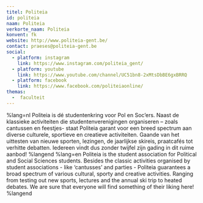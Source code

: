 ```yaml
---
titel: Politeia
id: politeia
naam: Politeia
verkorte_naam: Politeia
konvent: fk
website: http://www.politeia-gent.be/
contact: praeses@politeia-gent.be
social:
  - platform: instagram
    link: https://www.instagram.com/politeia_gent/
  - platform: youtube
    link: https://www.youtube.com/channel/UC51bn8-2xMtsDbBE6gxBRRQ
  - platform: facebook
    link: https://www.facebook.com/politeiaonline/
themas:
  -  faculteit
---
```

%lang=nl Politeia is dé studentenkring voor Pol en Soc’ers. Naast de klassieke activiteiten die studentenverenigingen organiseren – zoals cantussen en feestjes- staat Politeia garant voor een breed spectrum aan diverse culturele, sportieve en creatieve activiteiten. Gaande van het uittesten van nieuwe sporten, lezingen, de jaarlijkse skireis, praatcafés tot verhitte debatten. Iedereen vindt dus zonder twijfel zijn gading in dit ruime aanbod! %langend %lang=en Politeia is the student association for Political and Social Sciences students. Besides the classic activities organised by student associations - like ‘cantusses’ and parties - Politeia guarantees a broad spectrum of various cultural, sporty and creative activities. Ranging from testing out new sports, lectures and the annual ski trip to heated debates. We are sure that everyone will find something of their liking here! %langend
